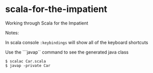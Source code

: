 scala-for-the-impatient
=======================

Working through Scala for the Impatient

Notes:

In scala console ```:keybindings``` will show all of the keyboard shortcuts

Use the ```javap`` command to see the generated java class

```
$ scalac Car.scala
$ javap -private Car
```
